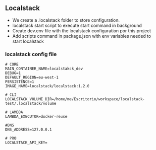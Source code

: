 ## Localstack

- We create a .localstack folder to store configuration.
- localstack start script to execute start command in background
- Create dev.env file with the localstack configuration por this project
- Add scripts command in package.json with env variables needed to start localstack

### localstack config file

```
# CORE
MAIN_CONTAINER_NAME=localstakck_dev
DEBUG=1
DEFAULT_REGION=eu-west-1
PERSISTENCE=1
IMAGE_NAME=localstack/localstack:1.2.0

# CLI
LOCALSTACK_VOLUME_DIR=/home/me/Escritorio/workspace/localstack-test/.localstack/volume

# LAMBDA
LAMBDA_EXECUTOR=docker-reuse

#DNS
DNS_ADDRESS=127.0.0.1

# PRO
LOCALSTACK_API_KEY=
```
